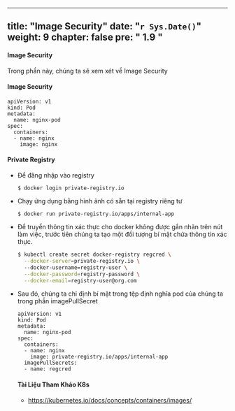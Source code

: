 
---
title: "Image Security"
date: "`r Sys.Date()`"
weight: 9
chapter: false
pre: "<b> 1.9 </b>"
---

#### Image Security

Trong phần này, chúng ta sẽ xem xét về Image Security

#### Image Security
   
  ```
  apiVersion: v1
  kind: Pod
  metadata:
    name: nginx-pod
  spec:
    containers:
    - name: nginx
      image: nginx
  ```
  
  
#### Private Registry 

- Để đăng nhập vào registry
  ```
  $ docker login private-registry.io
  ```
- Chạy ứng dụng bằng hình ảnh có sẵn tại registry riêng tư
  ```
  $ docker run private-registry.io/apps/internal-app
  ```
  
  
- Để truyền thông tin xác thực cho docker không được gắn nhãn trên nút làm việc, trước tiên chúng ta tạo một đối tượng bí mật chứa thông tin xác thực.
  ```bash
  $ kubectl create secret docker-registry regcred \
    --docker-server=private-registry.io \ 
    --docker-username=registry-user \
    --docker-password=registry-password \
    --docker-email=registry-user@org.com
  ```
- Sau đó, chúng ta chỉ định bí mật trong tệp định nghĩa pod của chúng ta trong phần imagePullSecret
  ```
  apiVersion: v1
  kind: Pod
  metadata:
    name: nginx-pod
  spec:
    containers:
    - name: nginx
      image: private-registry.io/apps/internal-app
    imagePullSecrets:
    - name: regcred
  ```

  
  #### Tài Liệu Tham Khảo K8s
  - https://kubernetes.io/docs/concepts/containers/images/
